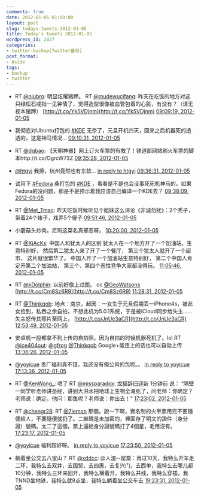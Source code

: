```yaml
---
comments: true
date: 2012-01-05 01:00:00
layout: post
slug: todays-tweets-2012-01-05
title: Today's tweets 2012-01-05
wordpress_id: 2027
categories:
- twitter-backup[Twitter备份]
post_format:
- Aside
tags:
- backup
- twitter
---
```





  * RT [@niubro](http://twitter.com/niubro): 明显炫耀猪蹄。 RT [@mudewucifang](http://twitter.com/mudewucifang): 昨天在吃饭的地方对这只绿松石戒指一见钟情了，觉得造型很像被血管包着的心脏，有没有？（请无视本猪蹄） [http://t.co/Yk5VDjnm](http://t.co/Yk5VDjnm) [09:09:19, 2012-01-05](http://twitter.com/gfrog/statuses/154731165926957056)





  * 我彻底对Ubuntu打包的 [#KDE](http://search.twitter.com/search?q=%23KDE) 无奈了，元旦开机四天，回来之后机器死的透透的，这是神马情况… [09:10:31, 2012-01-05](http://twitter.com/gfrog/statuses/154731466729848832)





  * RT [@dqbao](http://twitter.com/dqbao): 【天朝神器】网上订火车票的有救了！铁道部网站刷火车票的脚本http://t.co/OgrcW73Z [09:35:28, 2012-01-05](http://twitter.com/gfrog/statuses/154737746697662464)





  * [@htgyj](http://twitter.com/htgyj) 我擦，杭州竟然也有东软… [in reply to htgyj](http://twitter.com/htgyj/statuses/1.5473481443037E+17) [09:36:31, 2012-01-05](http://twitter.com/gfrog/statuses/154738013115645952)





  * 试用下 [#Fedora](http://search.twitter.com/search?q=%23Fedora) 桑打包的 [#KDE](http://search.twitter.com/search?q=%23KDE) ，看看是不是也会没事死死机神马的。如果Fedora的没问题，那是不是预示着我应该自己编译一个KDE去？ [09:38:09, 2012-01-05](http://twitter.com/gfrog/statuses/154738421611503616)





  * RT [@Met_Tmac](http://twitter.com/Met_Tmac): 昨天吃饭时候听见个姐妹这么评论《非诚勿扰》：2个秃子，带着24个婊子，戏弄5个傻子 [09:51:46, 2012-01-05](http://twitter.com/gfrog/statuses/154741848995414016)





  * 小蘑菇头炒肉，尼玛这菜名真邪恶呀。 [10:20:00, 2012-01-05](http://twitter.com/gfrog/statuses/154748954427396096)





  * RT [@XjAcKs](http://twitter.com/XjAcKs): 中国人和犹太人的区别
犹太人在一个地方开了一个加油站，生意特别好，
然后第二犹太人来了开了一个餐厅，
第三个犹太人就开了一个超市，
这片就很繁华了。
中国人开了一个加油站生意特别好，
第二个中国人肯定开第二个加油站，
第三个、第四个恶性竞争大家都没得玩。 [11:05:46, 2012-01-05](http://twitter.com/gfrog/statuses/154760470140690432)





  * RT [@kDolphin](http://twitter.com/kDolphin): 以前好像上过图。 cc [@GeoWatsons](http://twitter.com/GeoWatsons) [http://t.co/Cm8Sz6R9](http://t.co/Cm8Sz6R9) [11:28:31, 2012-01-05](http://twitter.com/gfrog/statuses/154766195382419456)





  * RT [@Thinkqob](http://twitter.com/Thinkqob): 地点：南京，起因：一女生于元旦假期丢一iPhone4s，被此女捡到，私吞之余自拍，不想此机为5.0.1系统，于是被iCloud同步给失主……失主怒传其照片至网上。 [http://t.co/JnUe3aCR](http://t.co/JnUe3aCR) [12:53:49, 2012-01-05](http://twitter.com/gfrog/statuses/154787662459437057)





  * 安卓机一般都拿不到上传的自拍照，因为自拍的时候机器死机了。lol RT [@ice404out](http://twitter.com/ice404out): [@gfrog](http://twitter.com/gfrog) [@Thinkqob](http://twitter.com/Thinkqob) Google+能连上的话也可以自动上传 [13:36:26, 2012-01-05](http://twitter.com/gfrog/statuses/154798387869384704)





  * [@yoyicue](http://twitter.com/yoyicue) 贵厂福利真不错。我还没有俺公司的包呢。。 [in reply to yoyicue](http://twitter.com/yoyicue/statuses/1.5485226958889E+17) [17:13:36, 2012-01-05](http://twitter.com/gfrog/statuses/154853041537953792)





  * RT [@KenWong_](http://twitter.com/KenWong_): 喷了 RT [@missparadox](http://twitter.com/missparadox): 龙猫辞旧迎新 1分钟前 说： “隔壁一同学听老师讲圣经，讲到大洪水把地球上生物全淹死了，问老师：你确定？老师说：确定。他问：那鱼呢？老师说：你出去！” [17:23:02, 2012-01-05](http://twitter.com/gfrog/statuses/154855413005811713)





  * RT [@chengr28](http://twitter.com/chengr28): RT [@7lemon](http://twitter.com/7lemon) 那個，說一下啊，實名制的火車票用完不要隨便給人，不要隨便就扔了。二維碼是未加密的，裡面存了明文的證件（身分證）號碼。太二了這個，票上還給身分證號碼打了4個星，毛用沒有。 [17:23:17, 2012-01-05](http://twitter.com/gfrog/statuses/154855478504079360)





  * [@yoyicue](http://twitter.com/yoyicue) 福利超好呀。 [in reply to yoyicue](http://twitter.com/yoyicue/statuses/1.548541858028E+17) [17:23:50, 2012-01-05](http://twitter.com/gfrog/statuses/154855617419423744)





  * 躺着坐公交去八宝山？ RT [@xddcc](http://twitter.com/xddcc): @人渣--罂粟：再过10天，我特么开车走二环，我特么去双井，去国贸，去四惠，去复兴门，去西单，我特么去哪儿都10分钟，我特么三环来回开，我特么横着开，我特么并线，我特么穿插，我TNND坐地铁，我特么就8点坐，我特么躺着坐公交车去 [19:23:31, 2012-01-05](http://twitter.com/gfrog/statuses/154885736586424321)




